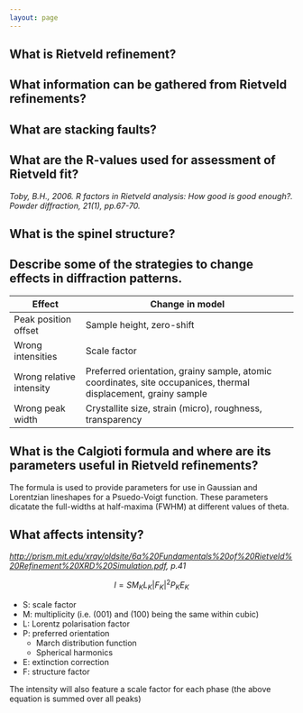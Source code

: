 ```yaml
---
layout: page 
---
```


## What is Rietveld refinement?



## What information can be gathered from Rietveld refinements? 



## What are stacking faults?



## What are the R-values used for assessment of Rietveld fit?

_Toby, B.H., 2006. R factors in Rietveld analysis: How good is good enough?. Powder diffraction, 21(1), pp.67-70._


## What is the spinel structure?





## Describe some of the strategies to change effects in diffraction patterns.

| Effect     | Change in model |
| ----------- | ----------- |
| Peak position offset      | Sample height, zero-shift       |
| Wrong intensities   | Scale factor        |
| Wrong relative intensity | Preferred orientation, grainy sample, atomic coordinates, site occupanices, thermal displacement, grainy sample |
| Wrong peak width | Crystallite size, strain (micro), roughness, transparency |


## What is the Calgioti formula and where are its parameters useful in Rietveld refinements?

The formula is used to provide parameters for use in Gaussian and Lorentzian lineshapes for a Psuedo-Voigt function. These parameters dicatate the full-widths at half-maxima (FWHM) at different values of theta. 

## What affects intensity?
_http://prism.mit.edu/xray/oldsite/6a%20Fundamentals%20of%20Rietveld%20Refinement%20XRD%20Simulation.pdf, p.41_

$$ I = SM_{K}L_{K}|F_{K}|^2P_{K}E_{K}$$

- S: scale factor
- M: multiplicity (i.e. (001) and (100) being the same within cubic)
- L: Lorentz polarisation factor
- P: preferred orientation
    - March distribution function
    - Spherical harmonics    
- E: extinction correction
- F: structure factor

The intensity will also feature a scale factor for each phase (the above equation is summed over all peaks)

